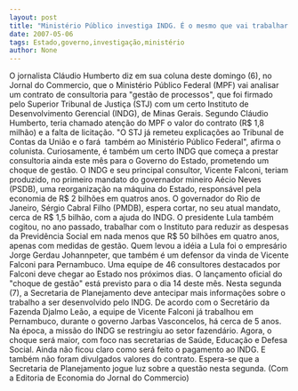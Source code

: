 ```yaml
---
layout: post
title: "Ministério Público investiga INDG. É o mesmo que vai trabalhar para o Governo do Estado?"
date: 2007-05-06
tags: Estado,governo,investigação,ministério
author: None
---
```

O jornalista Cl&aacute;udio Humberto diz em sua coluna deste domingo (6), no Jornal do Commercio, que o Minist&eacute;rio P&uacute;blico Federal (MPF) vai analisar um contrato de consultoria para &quot;gest&atilde;o de processos&quot;, que foi firmado pelo Superior Tribunal de Justi&ccedil;a (STJ) com um certo Instituto de Desenvolvimento Gerencial (INDG), de Minas Gerais.
Segundo Cl&aacute;udio Humberto, teria chamado aten&ccedil;&atilde;o do MPF o valor do contrato (R$ 1,8 milh&atilde;o) e a falta de licita&ccedil;&atilde;o. &quot;O STJ j&aacute; remeteu explica&ccedil;&otilde;es ao Tribunal de Contas da Uni&atilde;o e o far&aacute;&nbsp; tamb&eacute;m ao Minist&eacute;rio P&uacute;blico Federal&quot;,&nbsp;afirma o colunista.
Curiosamente, &eacute; tamb&eacute;m um certo INDG que come&ccedil;a a prestar consultoria ainda este m&ecirc;s para o Governo do Estado, prometendo um choque de gest&atilde;o. 
O INDG e seu principal consultor, Vicente Falconi, teriam produzido, no primeiro mandato do governador mineiro A&eacute;cio Neves (PSDB), uma reorganiza&ccedil;&atilde;o na m&aacute;quina do Estado, respons&aacute;vel pela economia de R$ 2 bilh&otilde;es em quatros anos.
O governador do Rio de Janeiro, S&eacute;rgio Cabral Filho (PMDB), espera cortar, no seu atual mandato, cerca de R$ 1,5 bilh&atilde;o, com a ajuda do INDG.
O presidente Lula tamb&eacute;m cogitou, no ano passado, trabalhar com o Instituto para reduzir as despesas da Previd&ecirc;ncia Social em nada menos que R$ 50 bilh&otilde;es em quatro anos, apenas com medidas de gest&atilde;o.
Quem levou a id&eacute;ia a Lula foi o empres&aacute;rio Jorge Gerdau Johannpeter, que tamb&eacute;m &eacute; um defensor da vinda de Vicente Falconi para Pernambuco.
Uma equipe de 46 consultores destacados por Falconi deve chegar ao Estado nos pr&oacute;ximos dias. O lan&ccedil;amento oficial do &quot;choque de gest&atilde;o&quot; est&aacute; previsto para o dia 14 deste m&ecirc;s.
Nesta segunda (7), a Secretaria de Planejamento deve antecipar mais informa&ccedil;&otilde;es sobre o trabalho a ser desenvolvido pelo INDG.
De acordo com o Secret&aacute;rio da Fazenda Djalmo Le&atilde;o, a equipe de Vicente Falconi j&aacute; trabalhou em Pernambuco, durante o governo Jarbas Vasconcelos, h&aacute; cerca de 5 anos. Na &eacute;poca, a miss&atilde;o do INDG se restringiu ao setor fazend&aacute;rio. 
Agora, o choque ser&aacute; maior, com foco nas secretarias de Sa&uacute;de, Educa&ccedil;&atilde;o e Defesa Social. 
Ainda n&atilde;o ficou claro como ser&aacute; feito o pagamento ao INDG. E tamb&eacute;m n&atilde;o foram divulgados valores do contrato. Espera-se que a Secretaria de Planejamento jogue luz sobre a quest&atilde;o nesta segunda.
(Com a Editoria de Economia do Jornal do Commercio) 